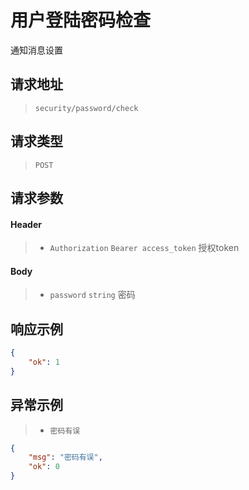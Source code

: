 # 用户登陆密码检查

通知消息设置

## 请求地址

> `security/password/check`

## 请求类型

> `POST`

## 请求参数

#### Header

> - `Authorization` `Bearer access_token` 授权token

#### Body

> - `password` `string` 密码

## 响应示例

```json
{
    "ok": 1
}
```

## 异常示例

> - `密码有误`

```json
{
    "msg": "密码有误",
    "ok": 0
}
```

